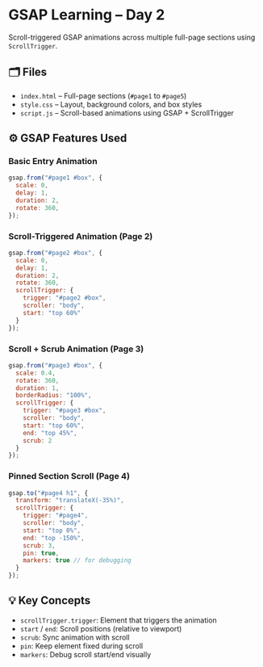 # GSAP Learning – Day 2

Scroll-triggered GSAP animations across multiple full-page sections using `ScrollTrigger`.

## 🗂️ Files

- `index.html` – Full-page sections (`#page1` to `#page5`)
- `style.css` – Layout, background colors, and box styles
- `script.js` – Scroll-based animations using GSAP + ScrollTrigger


## ⚙️ GSAP Features Used

### Basic Entry Animation

```js
gsap.from("#page1 #box", {
  scale: 0,
  delay: 1,
  duration: 2,
  rotate: 360,
});
```

### Scroll-Triggered Animation (Page 2)

```js
gsap.from("#page2 #box", {
  scale: 0,
  delay: 1,
  duration: 2,
  rotate: 360,
  scrollTrigger: {
    trigger: "#page2 #box",
    scroller: "body",
    start: "top 60%"
  }
});
```

### Scroll + Scrub Animation (Page 3)

```js
gsap.from("#page3 #box", {
  scale: 0.4,
  rotate: 360,
  duration: 1,
  borderRadius: "100%",
  scrollTrigger: {
    trigger: "#page3 #box",
    scroller: "body",
    start: "top 60%",
    end: "top 45%",
    scrub: 2
  }
});
```

### Pinned Section Scroll (Page 4)

```js
gsap.to("#page4 h1", {
  transform: "translateX(-35%)",
  scrollTrigger: {
    trigger: "#page4",
    scroller: "body",
    start: "top 0%",
    end: "top -150%",
    scrub: 3,
    pin: true,
    markers: true // for debugging
  }
});
```

## 💡 Key Concepts

* `scrollTrigger.trigger`: Element that triggers the animation
* `start` / `end`: Scroll positions (relative to viewport)
* `scrub`: Sync animation with scroll
* `pin`: Keep element fixed during scroll
* `markers`: Debug scroll start/end visually